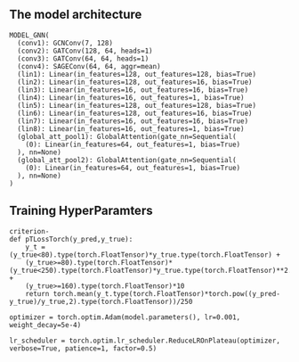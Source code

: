 ## The model architecture

    MODEL_GNN(
      (conv1): GCNConv(7, 128)
      (conv2): GATConv(128, 64, heads=1)
      (conv3): GATConv(64, 64, heads=1)
      (conv4): SAGEConv(64, 64, aggr=mean)
      (lin1): Linear(in_features=128, out_features=128, bias=True)
      (lin2): Linear(in_features=128, out_features=16, bias=True)
      (lin3): Linear(in_features=16, out_features=16, bias=True)
      (lin4): Linear(in_features=16, out_features=1, bias=True)
      (lin5): Linear(in_features=128, out_features=128, bias=True)
      (lin6): Linear(in_features=128, out_features=16, bias=True)
      (lin7): Linear(in_features=16, out_features=16, bias=True)
      (lin8): Linear(in_features=16, out_features=1, bias=True)
      (global_att_pool1): GlobalAttention(gate_nn=Sequential(
        (0): Linear(in_features=64, out_features=1, bias=True)
      ), nn=None)
      (global_att_pool2): GlobalAttention(gate_nn=Sequential(
        (0): Linear(in_features=64, out_features=1, bias=True)
      ), nn=None)
    )

## Training HyperParamters



```bibtext
criterion- 
def pTLossTorch(y_pred,y_true):
    y_t = (y_true<80).type(torch.FloatTensor)*y_true.type(torch.FloatTensor) +
    (y_true>=80).type(torch.FloatTensor)*(y_true<250).type(torch.FloatTensor)*y_true.type(torch.FloatTensor)**2.4 +         
    (y_true>=160).type(torch.FloatTensor)*10 
    return torch.mean(y_t.type(torch.FloatTensor)*torch.pow((y_pred-y_true)/y_true,2).type(torch.FloatTensor))/250

```


```bibtext 
optimizer = torch.optim.Adam(model.parameters(), lr=0.001, weight_decay=5e-4)
```

```bibtext 
lr_scheduler = torch.optim.lr_scheduler.ReduceLROnPlateau(optimizer, verbose=True, patience=1, factor=0.5)
```
